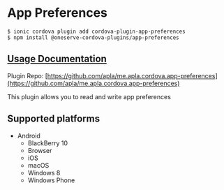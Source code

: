 # App Preferences

```
$ ionic cordova plugin add cordova-plugin-app-preferences
$ npm install @oneserve-cordova-plugins/app-preferences
```

## [Usage Documentation](https://oneserve.gitbook.io/oneserve-cordova-plugins/plugins/app-preferences/)

Plugin Repo: [https://github.com/apla/me.apla.cordova.app-preferences](https://github.com/apla/me.apla.cordova.app-preferences)

This plugin allows you to read and write app preferences

## Supported platforms

- Android
  - BlackBerry 10
  - Browser
  - iOS
  - macOS
  - Windows 8
  - Windows Phone
  


